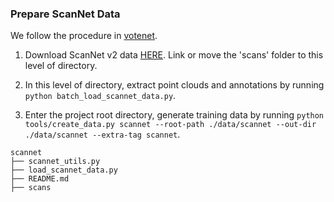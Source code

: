 ### Prepare ScanNet Data
We follow the procedure in [votenet](https://github.com/facebookresearch/votenet/).

1. Download ScanNet v2 data [HERE](https://github.com/ScanNet/ScanNet). Link or move the 'scans' folder to this level of directory.

2. In this level of directory, extract point clouds and annotations by running `python batch_load_scannet_data.py`.

3. Enter the project root directory, generate training data by running `python tools/create_data.py scannet --root-path ./data/scannet --out-dir ./data/scannet --extra-tag scannet`.

```
scannet
├── scannet_utils.py
├── load_scannet_data.py
├── README.md
├── scans

```
